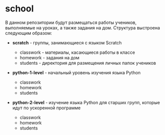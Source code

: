 # school
В данном репозитории будут размещаться работы учеников, выполняемые на уроках, а также задания на дом. Структура выстроена следующим образом:
* **scratch** - группы, занимающиеся с языком Scratch
  * classwork - материалы, касающиеся работы в классе
  * homework - задания на дом
  * students - директория для размещения личных папок учеников

* **python-1-level** - начальный уровень изучения языка Python
  * classwork
  * homework
  * students

* **python-2-level** - изучение языка Python для старших групп, которые идут по ускоренной программе
  * classwork
  * homework
  * students

